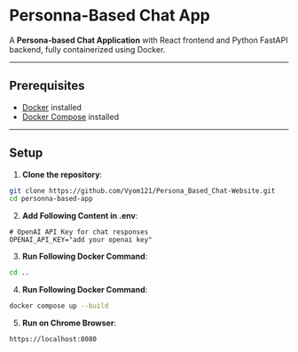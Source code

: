# Personna-Based Chat App

A **Persona-based Chat Application** with React frontend and Python FastAPI backend, fully containerized using Docker.  

---

## Prerequisites

- [Docker](https://www.docker.com/get-started) installed  
- [Docker Compose](https://docs.docker.com/compose/install/) installed  

---

## Setup

1. **Clone the repository**:

```bash
git clone https://github.com/Vyom121/Persona_Based_Chat-Website.git
cd personna-based-app
```


2. **Add Following Content in .env**:

```
# OpenAI API Key for chat responses
OPENAI_API_KEY="add your openai key"
```
3. **Run Following Docker Command**:

```bash
cd ..
```
4. **Run Following Docker Command**:

```bash
docker compose up --build
```
5. **Run on Chrome Browser**:

```
https://localhost:8080
```

